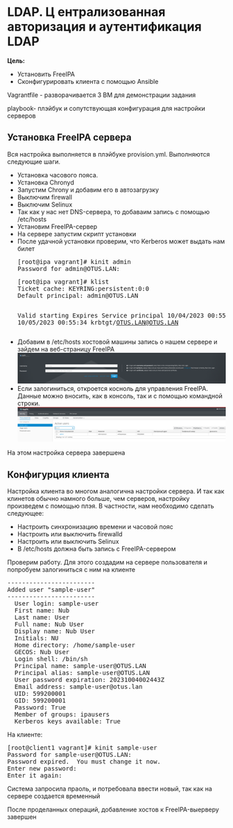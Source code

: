 <h1>LDAP. Ц ентрализованная авторизация и аутентификация LDAP</h1>

<p><b>Цель:</b><p>
<ul>
    <li>Установить FreeIPA</li>
    <li>Сконфигурировать клиента с помощью Ansible</li>
</ul>

<p><a src='Vagrantfile'>Vagrantfile</a> - разворачивается 3 ВМ для демонстрации задания</p>
<p><a src='playbooks'>playbook</a>- плэйбук и сопутствующая конфигурация для настройки серверов</p>

<h2>Установка FreeIPA сервера</h2>

<p>Вся настройка выполняется в плэйбуке <a src='playbooks/provision.yml'>provision.yml</a>. Выполняются следующие шаги.</p>
<ul>
    <li>Установка часового пояса.</li>
    <li>Установка Chronyd</li>
    <li>Запустим Chrony и добавим его в автозагрузку</li>
    <li>Выключим firewall</li>
    <li>Выключим Selinux</li>
    <li>Так как у нас нет DNS-сервера, то добаваим запись с помощью <a src='playbooks/templates/ipa-hosts.j2'>/etc/hosts</a></li>
    <li>Установим FreeIPA-сервер</li>
    <li>На сервере запустим скрипт установки</li>
    <li>После удачной установки проверим, что Kerberos может выдать нам билет</li>
    <pre>[root@ipa vagrant]# kinit admin
Password for admin@OTUS.LAN: 
</pre>
    <pre>[root@ipa vagrant]# klist
Ticket cache: KEYRING:persistent:0:0
Default principal: admin@OTUS.LAN

Valid starting       Expires              Service principal
10/04/2023 00:55:37  10/05/2023 00:55:34  krbtgt/OTUS.LAN@OTUS.LAN
</pre>
    <li>Добавим в /etc/hosts хостовой машины запись о нашем сервере и зайдем на веб-страницу FreeIPA</li>
    <img src='Screen/FREEIpa1.png'>
    <li>Если залогиниться, откроется косноль для управления FreeIPA. Данные можно вносить, как в консоль, так и с помощью командной строки.</li>
    <img src='Screen/FreeIPA2.png'>
</ul>

<p>На этом настройка сервера завершена</p>

<h2>Конфигурция клиента</h2>

<p>Настройка клиента во многом аналогична настройки сервера. И так как клинетов обычно намного больше, чем серверов, настройку произведем с помощью плэя. В частности, нам необходимо сделать следующее:</p>
<ul>
    <li>Настроить синхронизацию времени и часовой пояс</li>
    <li>Настроить или выключить firewalld</li>
    <li>Настроить или выключить Selinux</li>
    <li>В /etc/hosts должна быть запись с FreeIPA-сервером</li>
</ul>
<p>Проверим работу. Для этого создадим на сервере пользователя и попробуем залогиниться с ним на клиенте</p>
<pre>------------------------
Added user &quot;sample-user&quot;
------------------------
  User login: sample-user
  First name: Nub
  Last name: User
  Full name: Nub User
  Display name: Nub User
  Initials: NU
  Home directory: /home/sample-user
  GECOS: Nub User
  Login shell: /bin/sh
  Principal name: sample-user@OTUS.LAN
  Principal alias: sample-user@OTUS.LAN
  User password expiration: 20231004002443Z
  Email address: sample-user@otus.lan
  UID: 599200001
  GID: 599200001
  Password: True
  Member of groups: ipausers
  Kerberos keys available: True
</pre>
<p> На клиенте:</p>
<pre>[root@client1 vagrant]# kinit sample-user
Password for sample-user@OTUS.LAN: 
Password expired.  You must change it now.
Enter new password: 
Enter it again: 
</pre>

<p>Система запросила праоль, и потребовала ввести новый, так как на сервере создается временный</p>
<p>После проделанных операций, добавление хостов к FreeIPA-выерверу завершен</p>